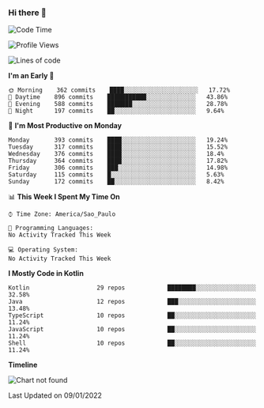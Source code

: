 ### Hi there 👋

<!--
**fernandonogueira/fernandonogueira** is a ✨ _special_ ✨ repository because its `README.md` (this file) appears on your GitHub profile.

Here are some ideas to get you started:

- 🔭 I’m currently working on ...
- 🌱 I’m currently learning ...
- 👯 I’m looking to collaborate on ...
- 🤔 I’m looking for help with ...
- 💬 Ask me about ...
- 📫 How to reach me: ...
- 😄 Pronouns: ...
- ⚡ Fun fact: ...
-->

<!--START_SECTION:waka-->
![Code Time](http://img.shields.io/badge/Code%20Time-1%2C196%20hrs%2017%20mins-blue)

![Profile Views](http://img.shields.io/badge/Profile%20Views-0-blue)

![Lines of code](https://img.shields.io/badge/From%20Hello%20World%20I%27ve%20Written-329%20Thousand%20lines%20of%20code-blue)

**I'm an Early 🐤** 

```text
🌞 Morning    362 commits    ████░░░░░░░░░░░░░░░░░░░░░   17.72% 
🌆 Daytime    896 commits    ███████████░░░░░░░░░░░░░░   43.86% 
🌃 Evening    588 commits    ███████░░░░░░░░░░░░░░░░░░   28.78% 
🌙 Night      197 commits    ██░░░░░░░░░░░░░░░░░░░░░░░   9.64%

```
📅 **I'm Most Productive on Monday** 

```text
Monday       393 commits    ████░░░░░░░░░░░░░░░░░░░░░   19.24% 
Tuesday      317 commits    ████░░░░░░░░░░░░░░░░░░░░░   15.52% 
Wednesday    376 commits    ████░░░░░░░░░░░░░░░░░░░░░   18.4% 
Thursday     364 commits    ████░░░░░░░░░░░░░░░░░░░░░   17.82% 
Friday       306 commits    ███░░░░░░░░░░░░░░░░░░░░░░   14.98% 
Saturday     115 commits    █░░░░░░░░░░░░░░░░░░░░░░░░   5.63% 
Sunday       172 commits    ██░░░░░░░░░░░░░░░░░░░░░░░   8.42%

```


📊 **This Week I Spent My Time On** 

```text
⌚︎ Time Zone: America/Sao_Paulo

💬 Programming Languages: 
No Activity Tracked This Week

💻 Operating System: 
No Activity Tracked This Week

```

**I Mostly Code in Kotlin** 

```text
Kotlin                   29 repos            ████████░░░░░░░░░░░░░░░░░   32.58% 
Java                     12 repos            ███░░░░░░░░░░░░░░░░░░░░░░   13.48% 
TypeScript               10 repos            ██░░░░░░░░░░░░░░░░░░░░░░░   11.24% 
JavaScript               10 repos            ██░░░░░░░░░░░░░░░░░░░░░░░   11.24% 
Shell                    10 repos            ██░░░░░░░░░░░░░░░░░░░░░░░   11.24%

```


**Timeline**

![Chart not found](https://raw.githubusercontent.com/fernandonogueira/fernandonogueira/master/charts/bar_graph.png) 


 Last Updated on 09/01/2022
<!--END_SECTION:waka-->
